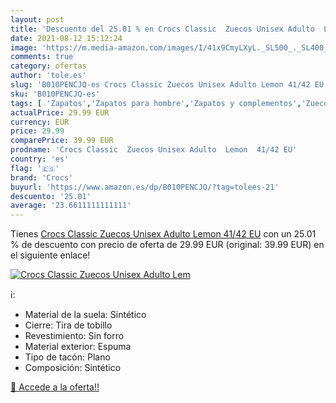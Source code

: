 ```yaml
---
layout: post
title: 'Descuento del 25.01 % en Crocs Classic  Zuecos Unisex Adulto  Lem'
date: 2021-08-12 15:12:24
image: 'https://m.media-amazon.com/images/I/41x9CmyLXyL._SL500_._SL400_.jpg'
comments: true
category: ofertas
author: 'tole.es'
slug: 'B010PENCJQ-es Crocs Classic Zuecos Unisex Adulto Lemon 41/42 EU'
sku: 'B010PENCJQ-es'
tags: [ 'Zapatos','Zapatos para hombre','Zapatos y complementos','Zuecos y mules para hombre','crocs','zuecos', ]
actualPrice: 29.99 EUR
currency: EUR
price: 29.99
comparePrice: 39.99 EUR
prodname: 'Crocs Classic  Zuecos Unisex Adulto  Lemon  41/42 EU'
country: 'es'
flag: '🇪🇸'
brand: 'Crocs'
buyurl: 'https://www.amazon.es/dp/B010PENCJQ/?tag=tolees-21'
descuento: '25.01'
average: '23.6611111111111'
---
```


Tienes [Crocs Classic  Zuecos Unisex Adulto  Lemon  41/42 EU](https://www.amazon.es/dp/B010PENCJQ/?tag=tolees-21) con un 25.01 % de descuento con precio de oferta de 29.99 EUR (original: 39.99 EUR) en el siguiente enlace!

[![Crocs Classic  Zuecos Unisex Adulto  Lem](https://m.media-amazon.com/images/I/41x9CmyLXyL._SL500_._SL400_.jpg)](https://www.amazon.es/dp/B010PENCJQ/?tag=tolees-21)

ℹ️:

- Material de la suela: Sintético
- Cierre: Tira de tobillo
- Revestimiento: Sin forro
- Material exterior: Espuma
- Tipo de tacón: Plano
- Composición: Sintético

[🛒 Accede a la oferta!!](https://www.amazon.es/dp/B010PENCJQ/?tag=tolees-21)
